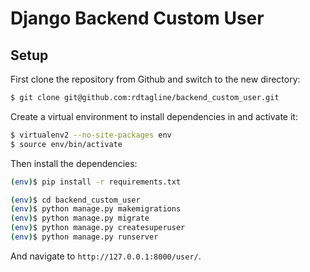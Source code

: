 # Django Backend Custom User

## Setup

First clone the repository from Github and switch to the new directory:
```sh
$ git clone git@github.com:rdtagline/backend_custom_user.git
```

Create a virtual environment to install dependencies in and activate it:

```sh
$ virtualenv2 --no-site-packages env
$ source env/bin/activate
```

Then install the dependencies:

```sh
(env)$ pip install -r requirements.txt
```

```sh
(env)$ cd backend_custom_user
(env)$ python manage.py makemigrations
(env)$ python manage.py migrate
(env)$ python manage.py createsuperuser
(env)$ python manage.py runserver
```
And navigate to `http://127.0.0.1:8000/user/`.
